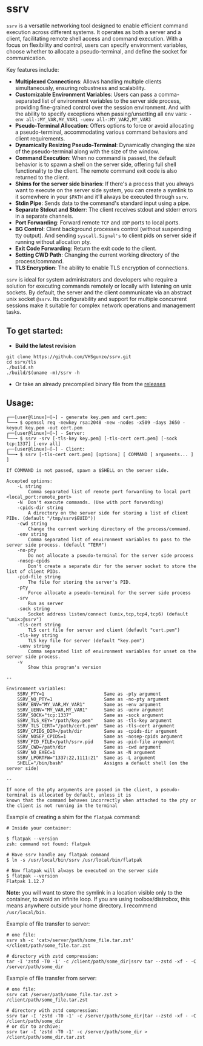 # ssrv
`ssrv` is a versatile networking tool designed to enable efficient command execution across different systems. It operates as both a server and a client, facilitating remote shell access and command execution. With a focus on flexibility and control, users can specify environment variables, choose whether to allocate a pseudo-terminal, and define the socket for communication.

Key features include:

- **Multiplexed Connections**: Allows handling multiple clients simultaneously, ensuring robustness and scalability.
- **Customizable Environment Variables**: Users can pass a comma-separated list of environment variables to the server side process, providing fine-grained control over the session environment. And with the ability to specify exceptions when passing/unsetting all env vars: `-env all-:MY_VAR,MY_VAR1 -uenv all-:MY_VAR2,MY_VAR3`
- **Pseudo-Terminal Allocation**: Offers options to force or avoid allocating a pseudo-terminal, accommodating various command behaviors and client requirements.
- **Dynamically Resizing Pseudo-Terminal**: Dynamically changing the size of the pseudo-terminal along with the size of the window.
- **Command Execution**: When no command is passed, the default behavior is to spawn a shell on the server side, offering full shell functionality to the client. The remote command exit code is also returned to the client.
- **Shims for the server side binaries**: If there's a process that you always want to execute on the server side system, you can
create a symlink to it somewhere in your `$PATH` and it'll always be executed through `ssrv`.
- **Stdin Pipe**: Sends data to the command's standard input using a pipe.
- **Separate Stdout and Stderr**: The client receives stdout and stderr errors in a separate channels.
- **Port Forwarding**: Forward remote `TCP` and `UDP` ports to local ports.
- **BG Control**: Client background processes control (without suspending tty output). And sending `syscall.Signal's` to client pids on server side if running without allocation pty.
- **Exit Code Forwarding**: Return the exit code to the client.
- **Setting CWD Path**: Changing the current working directory of the process/command.
- **TLS Encryption**: The ability to enable TLS encryption of connections.

`ssrv` is ideal for system administrators and developers who require a solution for executing commands remotely or locally with  listening on unix sockets. By default, the server and the client communicate via an abstract unix socket `@ssrv`. Its configurability and support for multiple concurrent sessions make it suitable for complex network operations and management tasks.

## To get started:
* **Build the latest revision**
```
git clone https://github.com/VHSgunzo/ssrv.git
cd ssrv/tls
./build.sh
./build/$(uname -m)/ssrv -h
```
* Or take an already precompiled binary file from the [releases](https://github.com/VHSgunzo/ssrv/releases)


## **Usage**:
```
┌──[user@linux]─[~] - generate key.pem and cert.pem:
└──╼ $ openssl req -newkey rsa:2048 -new -nodes -x509 -days 3650 -keyout key.pem -out cert.pem
┌──[user@linux]─[~] - Server:
└──╼ $ ssrv -srv [-tls-key key.pem] [-tls-cert cert.pem] [-sock tcp:1337] [-env all]
┌──[user@linux]─[~] - Client:
└──╼ $ ssrv [-tls-cert cert.pem] [options] [ COMMAND [ arguments... ] ]

If COMMAND is not passed, spawn a $SHELL on the server side.

Accepted options:
    -L string
        Comma separated list of remote port forwarding to local port <local_port:remote_port>
    -N  Don't execute commands. (Use with port forwarding)
    -cpids-dir string
        A directory on the server side for storing a list of client PIDs. (default "/tmp/ssrv$EUID"))
    -cwd string
        Change the current working directory of the process/command.
    -env string
        Comma separated list of environment variables to pass to the server side process. (default "TERM")
    -no-pty
        Do not allocate a pseudo-terminal for the server side process
    -nosep-cpids
        Don't create a separate dir for the server socket to store the list of client PIDs.
    -pid-file string
        The file for storing the server's PID.
    -pty
        Force allocate a pseudo-terminal for the server side process
    -srv
        Run as server
    -sock string
        Socket address listen/connect (unix,tcp,tcp4,tcp6) (default "unix:@ssrv")
    -tls-cert string
        TLS cert file for server and client (default "cert.pem")
    -tls-key string
        TLS key file for server (default "key.pem")
    -uenv string
        Comma separated list of environment variables for unset on the server side process.
    -v
        Show this program's version

--

Environment variables:
    SSRV_PTY=1                      Same as -pty argument
    SSRV_NO_PTY=1                   Same as -no-pty argument
    SSRV_ENV="MY_VAR,MY_VAR1"       Same as -env argument
    SSRV_UENV="MY_VAR,MY_VAR1"      Same as -uenv argument
    SSRV_SOCK="tcp:1337"            Same as -sock argument
    SSRV_TLS_KEY="/path/key.pem"    Same as -tls-key argument
    SSRV_TLS_CERT="/path/cert.pem"  Same as -tls-cert argument
    SSRV_CPIDS_DIR=/path/dir        Same as -cpids-dir argument
    SSRV_NOSEP_CPIDS=1              Same as -nosep-cpids argument
    SSRV_PID_FILE=/path/ssrv.pid    Same as -pid-file argument
    SSRV_CWD=/path/dir              Same as -cwd argument
    SSRV_NO_EXEC=1                  Same as -N argument
    SSRV_LPORTFW="1337:22,1111:21"  Same as -L argument
    SHELL="/bin/bash"               Assigns a default shell (on the server side)

--

If none of the pty arguments are passed in the client, a pseudo-terminal is allocated by default, unless it is
known that the command behaves incorrectly when attached to the pty or the client is not running in the terminal
```

Example of creating a shim for the `flatpak` command:

```
# Inside your container:

$ flatpak --version
zsh: command not found: flatpak

# Have ssrv handle any flatpak command
$ ln -s /usr/local/bin/ssrv /usr/local/bin/flatpak

# Now flatpak will always be executed on the server side
$ flatpak --version
Flatpak 1.12.7
```
**Note:** you will want to store the symlink in a location visible only to the container, to avoid an infinite loop. If you are using toolbox/distrobox, this means anywhere outside your home directory. I recommend `/usr/local/bin`.

Example of file transfer to server:

```
# one file:
ssrv sh -c 'cat>/server/path/some_file.tar.zst' </client/path/some_file.tar.zst

# directory with zstd compression:
tar -I 'zstd -T0 -1' -c /client/path/some_dir|ssrv tar --zstd -xf - -C /server/path/some_dir
```

Example of file transfer from server:

```
# one file:
ssrv cat /server/path/some_file.tar.zst > /client/path/some_file.tar.zst

# directory with zstd compression:
ssrv tar -I 'zstd -T0 -1' -c /server/path/some_dir|tar --zstd -xf - -C /client/path/some_dir
# or dir to archive:
ssrv tar -I 'zstd -T0 -1' -c /server/path/some_dir > /client/path/some_dir.tar.zst
```

